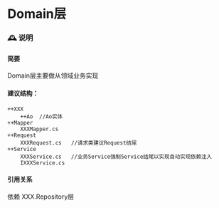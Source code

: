 # Domain层


### 🕰️ 说明


#### 简要
Domain层主要做从领域业务实现

#### 建议结构：

```
++XXX
	++Ao  //Ao实体
++Mapper
	XXXMapper.cs
++Request
	XXXRequest.cs	//请求类建议Request结尾
++Service
	XXXService.cs	//业务Service强制Service结尾以实现自动实现依赖注入
	IXXXService.cs	
```

#### 引用关系
依赖 XXX.Repository层

